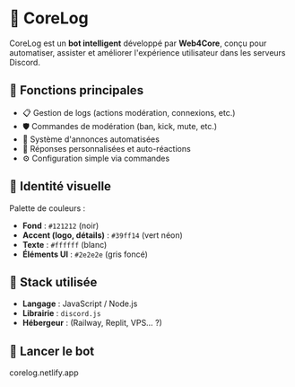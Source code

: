 # 🤖 CoreLog

CoreLog est un **bot intelligent** développé par **Web4Core**, conçu pour automatiser, assister et améliorer l'expérience utilisateur dans les serveurs Discord.

## 🔧 Fonctions principales

- 📋 Gestion de logs (actions modération, connexions, etc.)
- 🛡️ Commandes de modération (ban, kick, mute, etc.)
- 📢 Système d'annonces automatisées
- 🎯 Réponses personnalisées et auto-réactions
- ⚙️ Configuration simple via commandes

## 🎨 Identité visuelle

Palette de couleurs :
- **Fond** : `#121212` (noir)
- **Accent (logo, détails)** : `#39ff14` (vert néon)
- **Texte** : `#ffffff` (blanc)
- **Éléments UI** : `#2e2e2e` (gris foncé)

## 🧱 Stack utilisée

- **Langage** : JavaScript / Node.js
- **Librairie** : `discord.js`
- **Hébergeur** : (Railway, Replit, VPS… ?)

## 🚀 Lancer le bot


corelog.netlify.app
